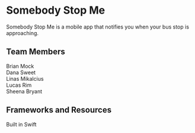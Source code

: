 # Somebody Stop Me

Somebody Stop Me is a mobile app that notifies you when your bus stop is approaching.

## Team Members

Brian Mock   
Dana Sweet   
Linas Mikalcius   
Lucas Rim   
Sheena Bryant   

## Frameworks and Resources

Built in Swift   
